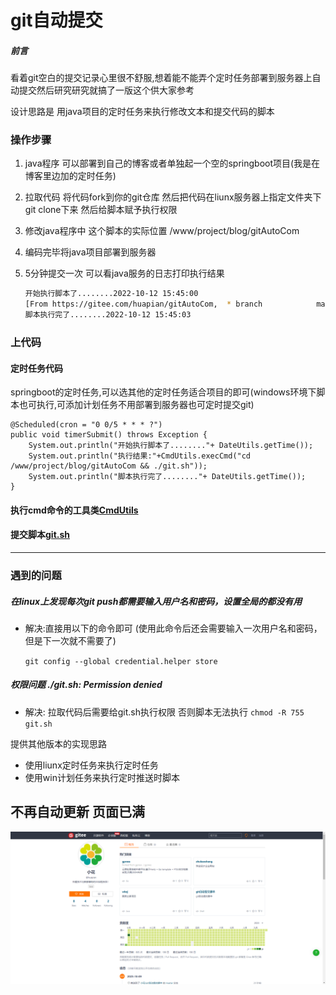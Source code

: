 git自动提交
=======

##### 前言

看着git空白的提交记录心里很不舒服,想着能不能弄个定时任务部署到服务器上自动提交然后研究研究就搞了一版这个供大家参考

设计思路是 用java项目的定时任务来执行修改文本和提交代码的脚本

### 操作步骤

1. java程序
   可以部署到自己的博客或者单独起一个空的springboot项目(我是在博客里边加的定时任务)

2. 拉取代码
   将代码fork到你的git仓库 
   然后把代码在liunx服务器上指定文件夹下git clone下来 然后给脚本赋予执行权限

3. 修改java程序中 这个脚本的实际位置 /www/project/blog/gitAutoCom

4. 编码完毕将java项目部署到服务器

5. 5分钟提交一次 可以看java服务的日志打印执行结果

   ```sh
   开始执行脚本了........2022-10-12 15:45:00
   [From https://gitee.com/huapian/gitAutoCom,  * branch            master     -> FETCH_HEAD, Already up-to-date., [master 3f9039b] 自动提交:2022-10-12 15:45:00,  1 file changed, 1 insertion(+), remote: Powered by GITEE.COM [GNK-6.4], To https://gitee.com/huapian/gitAutoCom.git,    f7a517b..3f9039b  master -> master]
   脚本执行完了........2022-10-12 15:45:03
   ```

   

### 上代码

#### 定时任务代码

springboot的定时任务,可以选其他的定时任务适合项目的即可(windows环境下脚本也可执行,可添加计划任务不用部署到服务器也可定时提交git)

    @Scheduled(cron = "0 0/5 * * * ?")  
    public void timerSubmit() throws Exception {  
        System.out.println("开始执行脚本了........"+ DateUtils.getTime());  
        System.out.println("执行结果:"+CmdUtils.execCmd("cd /www/project/blog/gitAutoCom && ./git.sh"));  
        System.out.println("脚本执行完了........"+ DateUtils.getTime());  
    }  

#### 执行cmd命令的工具类[CmdUtils](https://gitee.com/huapian/gitAutoCom/blob/master/CmdUtils.java "CmdUtils")

#### 提交脚本[git.sh](https://gitee.com/huapian/gitAutoCom/blob/master/git.sh "git.sh")

------



### 遇到的问题

##### 在linux上发现每次git push都需要输入用户名和密码，设置全局的都没有用

- 解决:直接用以下的命令即可 (使用此命令后还会需要输入一次用户名和密码，但是下一次就不需要了)

  `git config --global credential.helper store`

##### 权限问题 ./git.sh: Permission denied

- 解决: 拉取代码后需要给git.sh执行权限 否则脚本无法执行
    `chmod -R 755 git.sh`


提供其他版本的实现思路

- 使用liunx定时任务来执行定时任务
- 使用win计划任务来执行定时推送时脚本


## 不再自动更新  页面已满
![不再进行自动提交](imageimage.png)

